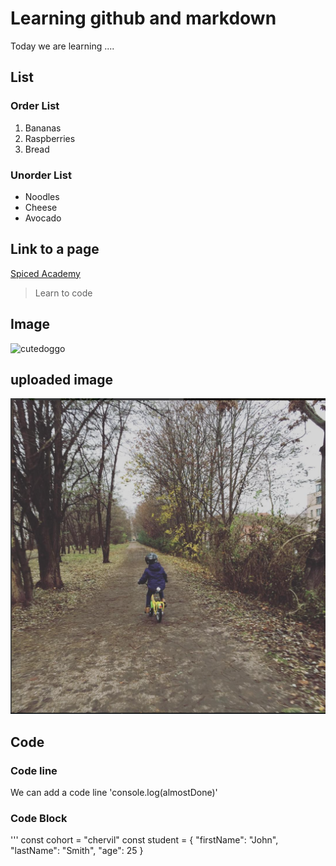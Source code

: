 # Learning github and markdown

Today we are learning ....

## List

### Order List

1. Bananas
2. Raspberries
3. Bread

### Unorder List

- Noodles
- Cheese
- Avocado

## Link to a page
[Spiced Academy](https://www.spiced-academy.com/de)

>Learn to code

## Image
![cutedoggo](https://2.bp.blogspot.com/-hViNxqMc6p8/UsynLUOnXtI/AAAAAAAAHc8/mTAW9FyoX3g/s1600/a6c5fadc3b4f5963908a6a40ac0c6f96.jpg)

## uploaded image

![kidonabike](./kidonabike.png)

## Code
### Code line

We can add a code line 'console.log(almostDone)'

### Code Block


'''
const cohort = "chervil"
const student = {
"firstName": "John",
  "lastName": "Smith",
  "age": 25
}
```


